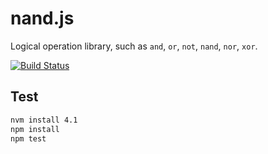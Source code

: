 # nand.js

Logical operation library, such as `and`, `or`, `not`, `nand`, `nor`, `xor`.

[![Build Status](https://travis-ci.org/atmarksharp/nand.svg?branch=master)](https://travis-ci.org/atmarksharp/nand?branch=master)

## Test

```bash
nvm install 4.1
npm install
npm test
```
